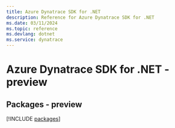```yaml
---
title: Azure Dynatrace SDK for .NET
description: Reference for Azure Dynatrace SDK for .NET
ms.date: 03/11/2024
ms.topic: reference
ms.devlang: dotnet
ms.service: dynatrace
---
```

# Azure Dynatrace SDK for .NET - preview
## Packages - preview
[!INCLUDE [packages](dynatrace-index.md)]